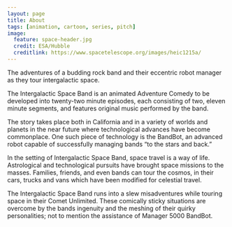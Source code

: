 ```yaml
---
layout: page
title: About
tags: [animation, cartoon, series, pitch]
image:
  feature: space-header.jpg
  credit: ESA/Hubble
  creditlink: https://www.spacetelescope.org/images/heic1215a/
---
```


The adventures of a budding rock band and their eccentric robot manager as they tour intergalactic space.

The Intergalactic Space Band is an animated Adventure Comedy to be developed into twenty-two minute episodes, each consisting of two, eleven minute segments, and features original music performed by the band.

The story takes place both in California and in a variety of worlds and planets in the near future where technological advances have become commonplace. One such piece of technology is the BandBot, an advanced robot capable of successfully managing bands “to the stars and back.”

In the setting of Intergalactic Space Band, space travel is a way of life. Astrological and technological pursuits have brought space missions to the masses. Families, friends, and even bands can tour the cosmos, in their cars, trucks and vans which have been modified for celestial travel.

The Intergalactic Space Band runs into a slew misadventures while touring space in their Comet Unlimited. These comically sticky situations are overcome by the bands ingenuity and the meshing of their quirky personalities; not to mention the assistance of Manager 5000 BandBot.

